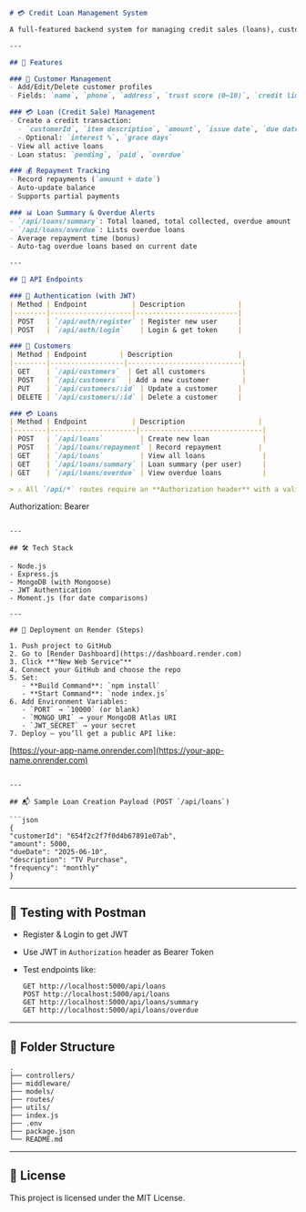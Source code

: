 ```markdown
# 💳 Credit Loan Management System

A full-featured backend system for managing credit sales (loans), customer profiles, repayments, and overdue tracking, designed for small shopkeepers and vendors. Built with **Node.js**, **Express**, and **MongoDB**.

---

## 📁 Features

### 👤 Customer Management
- Add/Edit/Delete customer profiles
- Fields: `name`, `phone`, `address`, `trust score (0–10)`, `credit limit`

### 💳 Loan (Credit Sale) Management
- Create a credit transaction:
  - `customerId`, `item description`, `amount`, `issue date`, `due date`, `frequency (bi-weekly/monthly)`
  - Optional: `interest %`, `grace days`
- View all active loans
- Loan status: `pending`, `paid`, `overdue`

### 💰 Repayment Tracking
- Record repayments (`amount + date`)
- Auto-update balance
- Supports partial payments

### 📊 Loan Summary & Overdue Alerts
- `/api/loans/summary`: Total loaned, total collected, overdue amount
- `/api/loans/overdue`: Lists overdue loans
- Average repayment time (bonus)
- Auto-tag overdue loans based on current date

---

## 🧾 API Endpoints

### 🔐 Authentication (with JWT)
| Method | Endpoint           | Description             |
|--------|--------------------|-------------------------|
| POST   | `/api/auth/register` | Register new user     |
| POST   | `/api/auth/login`    | Login & get token     |

### 👤 Customers
| Method | Endpoint        | Description                |
|--------|------------------|----------------------------|
| GET    | `/api/customers`  | Get all customers         |
| POST   | `/api/customers`  | Add a new customer        |
| PUT    | `/api/customers/:id` | Update a customer     |
| DELETE | `/api/customers/:id` | Delete a customer     |

### 💳 Loans
| Method | Endpoint           | Description                  |
|--------|---------------------|------------------------------|
| POST   | `/api/loans`         | Create new loan             |
| POST   | `/api/loans/repayment` | Record repayment         |
| GET    | `/api/loans`         | View all loans              |
| GET    | `/api/loans/summary` | Loan summary (per user)     |
| GET    | `/api/loans/overdue` | View overdue loans          |

> ⚠️ All `/api/*` routes require an **Authorization header** with a valid JWT.

```

Authorization: Bearer <token>

```

---

## 🛠 Tech Stack

- Node.js
- Express.js
- MongoDB (with Mongoose)
- JWT Authentication
- Moment.js (for date comparisons)

---

## 🚀 Deployment on Render (Steps)

1. Push project to GitHub
2. Go to [Render Dashboard](https://dashboard.render.com)
3. Click **"New Web Service"**
4. Connect your GitHub and choose the repo
5. Set:
   - **Build Command**: `npm install`
   - **Start Command**: `node index.js`
6. Add Environment Variables:
   - `PORT` → `10000` (or blank)
   - `MONGO_URI` → your MongoDB Atlas URI
   - `JWT_SECRET` → your secret
7. Deploy — you’ll get a public API like:
```

[https://your-app-name.onrender.com](https://your-app-name.onrender.com)

````

---

## 📬 Sample Loan Creation Payload (POST `/api/loans`)

```json
{
"customerId": "654f2c2f7f0d4b67891e07ab",
"amount": 5000,
"dueDate": "2025-06-10",
"description": "TV Purchase",
"frequency": "monthly"
}
````

---

## 🧪 Testing with Postman

* Register & Login to get JWT
* Use JWT in `Authorization` header as Bearer Token
* Test endpoints like:

  ```
  GET http://localhost:5000/api/loans
  POST http://localhost:5000/api/loans
  GET http://localhost:5000/api/loans/summary
  GET http://localhost:5000/api/loans/overdue
  ```

---

## 📌 Folder Structure

```
.
├── controllers/
├── middleware/
├── models/
├── routes/
├── utils/
├── index.js
├── .env
├── package.json
└── README.md
```

---

## 📄 License

This project is licensed under the MIT License.

```
